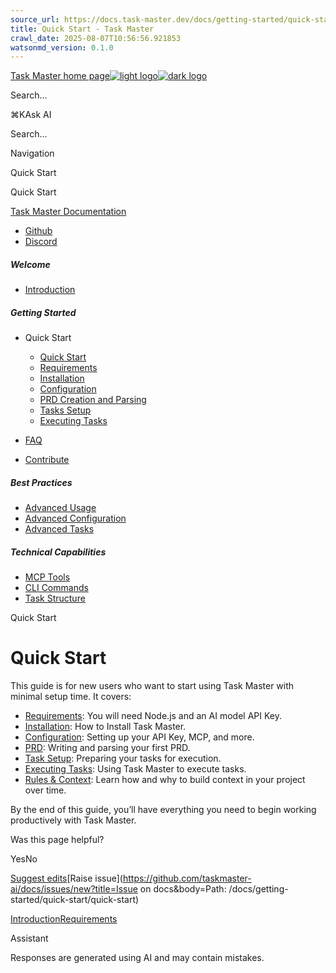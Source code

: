 ```yaml
---
source_url: https://docs.task-master.dev/docs/getting-started/quick-start
title: Quick Start - Task Master
crawl_date: 2025-08-07T10:56:56.921853
watsonmd_version: 0.1.0
---
```


[Task Master home page![light logo](https://mintlify.s3.us-west-1.amazonaws.com/taskmaster-49ce32d5/logo/task-master-logo.png)![dark logo](https://mintlify.s3.us-west-1.amazonaws.com/taskmaster-49ce32d5/logo/task-master-logo.png)](/)

Search...

⌘KAsk AI

Search...

Navigation

Quick Start

Quick Start

[Task Master Documentation](/docs/introduction)

* [Github](https://github.com/eyaltoledano/claude-task-master)
* [Discord](https://discord.gg/fWJkU7rf)

##### Welcome

  * [Introduction](/docs/introduction)



##### Getting Started

  * Quick Start

    * [Quick Start](/docs/getting-started/quick-start/quick-start)
    * [Requirements](/docs/getting-started/quick-start/requirements)
    * [Installation](/docs/getting-started/quick-start/installation)
    * [Configuration](/docs/getting-started/quick-start/configuration-quick)
    * [PRD Creation and Parsing](/docs/getting-started/quick-start/prd-quick)
    * [Tasks Setup](/docs/getting-started/quick-start/tasks-quick)
    * [Executing Tasks](/docs/getting-started/quick-start/execute-quick)
  * [FAQ](/docs/getting-started/faq)
  * [Contribute](/docs/getting-started/contribute)



##### Best Practices

  * [Advanced Usage](/docs/best-practices)
  * [Advanced Configuration](/docs/best-practices/configuration-advanced)
  * [Advanced Tasks](/docs/best-practices/advanced-tasks)



##### Technical Capabilities

  * [MCP Tools](/docs/capabilities/mcp)
  * [CLI Commands](/docs/capabilities/cli-root-commands)
  * [Task Structure](/docs/capabilities/task-structure)



Quick Start

# Quick Start

This guide is for new users who want to start using Task Master with minimal setup time. It covers:

  * [Requirements](/docs/getting-started/quick-start/requirements): You will need Node.js and an AI model API Key.
  * [Installation](/docs/getting-started/quick-start/installation): How to Install Task Master.
  * [Configuration](/docs/getting-started/quick-start/configuration-quick): Setting up your API Key, MCP, and more.
  * [PRD](/docs/getting-started/quick-start/prd-quick): Writing and parsing your first PRD.
  * [Task Setup](/docs/getting-started/quick-start/tasks-quick): Preparing your tasks for execution.
  * [Executing Tasks](/docs/getting-started/quick-start/execute-quick): Using Task Master to execute tasks.
  * [Rules & Context](/docs/getting-started/quick-start/rules-quick): Learn how and why to build context in your project over time.



By the end of this guide, you’ll have everything you need to begin working productively with Task Master.

Was this page helpful?

YesNo

[Suggest edits](https://github.com/taskmaster-ai/docs/edit/main/docs/getting-started/quick-start/quick-start.mdx)[Raise issue](https://github.com/taskmaster-ai/docs/issues/new?title=Issue on docs&body=Path: /docs/getting-started/quick-start/quick-start)

[Introduction](/docs/introduction)[Requirements](/docs/getting-started/quick-start/requirements)

Assistant

Responses are generated using AI and may contain mistakes.
